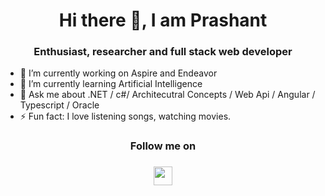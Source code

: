 <h1 align="center"> Hi there 👋, I am Prashant</h1>


<h3 align="center">Enthusiast, researcher and full stack web developer</h3>



- 🔭 I’m currently working on Aspire and Endeavor
- 🌱 I’m currently learning Artificial Intelligence
- 💬 Ask me about .NET / c#/ Architecutral Concepts / Web Api / Angular / Typescript / Oracle
- ⚡ Fun fact: I love listening songs, watching movies.

<h3 align="center">Follow me on </h3> <h3 align="center"><a href="https://www.linkedin.com/in/code-with-prashant-srivastava/"><img src="https://user-images.githubusercontent.com/100225397/225665282-76b0c513-bc7c-4da1-a22a-7e4d56f008ff.svg" height="30px" width="30px" /></a></h3>

